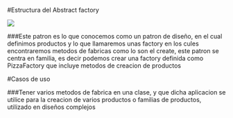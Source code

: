 #Estructura del Abstract factory

<img src="https://media.geeksforgeeks.org/wp-content/uploads/20200120114250/solution_abstarct_factory.png">

###Este patron es lo que conocemos como un patron de diseño, en el cual definimos productos y lo que llamaremos unas factory en los cules encontraremos metodos de fabricas como lo son el create, este patron se centra en familia, es decir podemos crear una factory definida como PizzaFactory que incluye metodos de creacion de productos

#Casos de uso

###Tener varios metodos de fabrica en una clase, y que dicha aplicacion se utilice para la creacion de varios productos o familias de productos, utilizado en diseños complejos